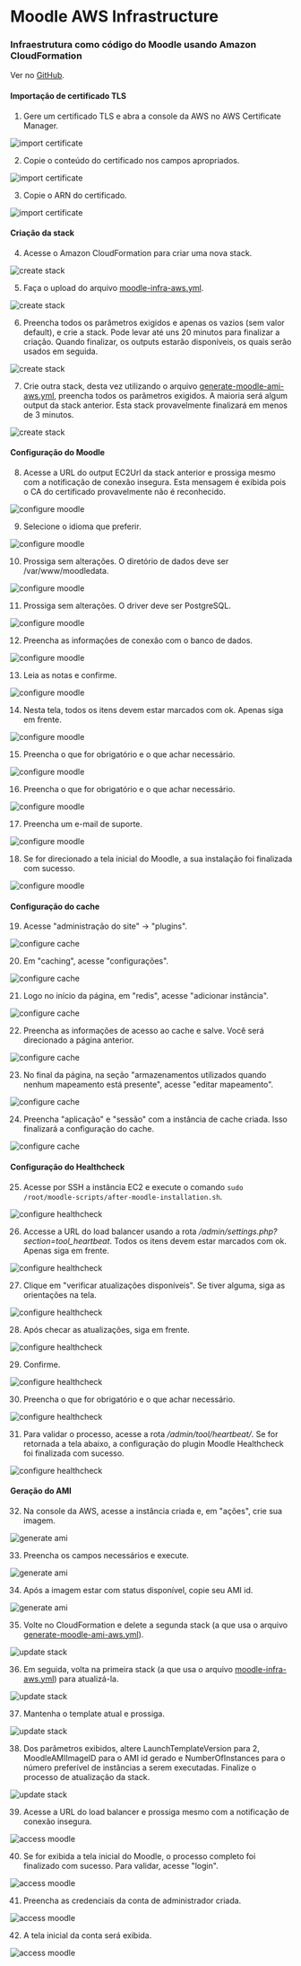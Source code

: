 # Moodle AWS Infrastructure

### Infraestrutura como código do Moodle usando Amazon CloudFormation

Ver no [GitHub](https://github.com/vitor-msp/moodle-infra).

#### Importação de certificado TLS

1. Gere um certificado TLS e abra a console da AWS no AWS Certificate Manager.

![import certificate](images/1-import-certificate.png)

2. Copie o conteúdo do certificado nos campos apropriados.

![import certificate](images/2-import-certificate.png)

3. Copie o ARN do certificado.

![import certificate](images/3-import-certificate.png)

#### Criação da stack

4. Acesse o Amazon CloudFormation para criar uma nova stack.

![create stack](images/4-create-stack.png)

5. Faça o upload do arquivo [moodle-infra-aws.yml](moodle-infra-aws.yml).

![create stack](images/5-create-stack.png)

6. Preencha todos os parâmetros exigidos e apenas os vazios (sem valor default), e crie a stack. Pode levar até uns 20 minutos para finalizar a criação. Quando finalizar, os outputs estarão disponíveis, os quais serão usados em seguida.

![create stack](images/6-create-stack.png)

7. Crie outra stack, desta vez utilizando o arquivo [generate-moodle-ami-aws.yml](generate-moodle-ami-aws.yml), preencha todos os parâmetros exigidos. A maioria será algum output da stack anterior. Esta stack provavelmente finalizará em menos de 3 minutos.

![create stack](images/7-create-stack.png)

#### Configuração do Moodle

8. Acesse a URL do output EC2Url da stack anterior e prossiga mesmo com a notificação de conexão insegura. Esta mensagem é exibida pois o CA do certificado provavelmente não é reconhecido.

![configure moodle](images/8-configure-moodle.png)

9. Selecione o idioma que preferir.

![configure moodle](images/9-configure-moodle.png)

10. Prossiga sem alterações. O diretório de dados deve ser /var/www/moodledata.

![configure moodle](images/10-configure-moodle.png)

11. Prossiga sem alterações. O driver deve ser PostgreSQL.

![configure moodle](images/11-configure-moodle.png)

12. Preencha as informações de conexão com o banco de dados.

![configure moodle](images/12-configure-moodle.png)

13. Leia as notas e confirme.

![configure moodle](images/13-configure-moodle.png)

14. Nesta tela, todos os itens devem estar marcados com ok. Apenas siga em frente.

![configure moodle](images/14-configure-moodle.png)

15. Preencha o que for obrigatório e o que achar necessário.

![configure moodle](images/15-configure-moodle.png)

16. Preencha o que for obrigatório e o que achar necessário.

![configure moodle](images/16-configure-moodle.png)

17.  Preencha um e-mail de suporte.

![configure moodle](images/17-configure-moodle.png)

18. Se for direcionado a tela inicial do Moodle, a sua instalação foi finalizada com sucesso.

![configure moodle](images/18-configure-moodle.png)

#### Configuração do cache

19. Acesse "administração do site" -> "plugins".

![configure cache](images/19-configure-cache.png)

20. Em "caching", acesse "configurações".

![configure cache](images/20-configure-cache.png)

21. Logo no início da página, em "redis", acesse "adicionar instância".

![configure cache](images/21-configure-cache.png)

22. Preencha as informações de acesso ao cache e salve. Você será direcionado a página anterior.

![configure cache](images/22-configure-cache.png)

23. No final da página, na seção "armazenamentos utilizados quando nenhum mapeamento está presente", acesse "editar mapeamento".

![configure cache](images/23-configure-cache.png)

24. Preencha "aplicação" e "sessão" com a instância de cache criada. Isso finalizará a configuração do cache.

![configure cache](images/24-configure-cache.png)

#### Configuração do Healthcheck

25. Acesse por SSH a instância EC2 e execute o comando `sudo /root/moodle-scripts/after-moodle-installation.sh`.

![configure healthcheck](images/25-configure-healthcheck.png)

26. Accesse a URL do load balancer usando a rota */admin/settings.php?section=tool_heartbeat*. Todos os itens devem estar marcados com ok. Apenas siga em frente.

![configure healthcheck](images/26-configure-healthcheck.png)

27. Clique em "verificar atualizações disponíveis". Se tiver alguma, siga as orientações na tela.

![configure healthcheck](images/27-configure-healthcheck.png)

28. Após checar as atualizações, siga em frente.

![configure healthcheck](images/28-configure-healthcheck.png)

29. Confirme.

![configure healthcheck](images/29-configure-healthcheck.png)

30. Preencha o que for obrigatório e o que achar necessário.

![configure healthcheck](images/30-configure-healthcheck.png)

31.  Para validar o processo, acesse a rota */admin/tool/heartbeat/*. Se for retornada a tela abaixo, a configuração do plugin Moodle Healthcheck foi finalizada com sucesso.

![configure healthcheck](images/31-configure-healthcheck.png)

#### Geração do AMI

32.  Na console da AWS, acesse a instância criada e, em "ações", crie sua imagem.

![generate ami](images/32-generate-ami.png)

33. Preencha os campos necessários e execute.

![generate ami](images/33-generate-ami.png)

34. Após a imagem estar com status disponível, copie seu AMI id.

![generate ami](images/34-generate-ami.png)

35. Volte no CloudFormation e delete a segunda stack (a que usa o arquivo [generate-moodle-ami-aws.yml](generate-moodle-ami-aws.yml)).

![update stack](images/35-update-stack.png)

36. Em seguida, volta na primeira stack (a que usa o arquivo [moodle-infra-aws.yml](moodle-infra-aws.yml)) para atualizá-la.

![update stack](images/36-update-stack.png)

37. Mantenha o template atual e prossiga.

![update stack](images/37-update-stack.png)

38. Dos parâmetros exibidos, altere LaunchTemplateVersion para 2, MoodleAMIImageID para o AMI id gerado e NumberOfInstances para o número preferível de instâncias a serem executadas. Finalize o processo de atualização da stack.

![update stack](images/38-update-stack.png)

39. Acesse a URL do load balancer e prossiga mesmo com a notificação de conexão insegura.

![access moodle](images/39-access-moodle.png)

40. Se for exibida a tela inicial do Moodle, o processo completo foi finalizado com sucesso. Para validar, acesse "login".

![access moodle](images/40-access-moodle.png)

41. Preencha as credenciais da conta de administrador criada.

![access moodle](images/41-access-moodle.png)

42.  A tela inicial da conta será exibida.

![access moodle](images/42-access-moodle.png)

